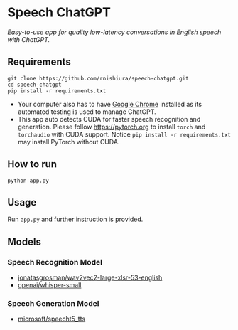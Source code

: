 # Speech ChatGPT
*Easy-to-use app for quality low-latency conversations in English speech with ChatGPT.*

## Requirements
```
git clone https://github.com/rnishiura/speech-chatgpt.git
cd speech-chatgpt
pip install -r requirements.txt
```
* Your computer also has to have [Google Chrome](https://www.google.com/chrome/) installed as its automated testing is used to manage ChatGPT.
* This app auto detects CUDA for faster speech recognition and generation. Please follow https://pytorch.org to install `torch` and `torchaudio` with CUDA support. Notice `pip install -r requirements.txt` may install PyTorch without CUDA.

## How to run
```
python app.py
```

## Usage
Run `app.py` and further instruction is provided.

## Models

### Speech Recognition Model
* [jonatasgrosman/wav2vec2-large-xlsr-53-english](https://huggingface.co/jonatasgrosman/wav2vec2-large-xlsr-53-english)
* [openai/whisper-small](https://huggingface.co/openai/whisper-small)

### Speech Generation Model
* [microsoft/speecht5_tts](https://huggingface.co/microsoft/speecht5_tts)

